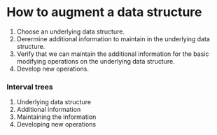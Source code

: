 # How to augment a data structure

1. Choose an underlying data structure.
2. Derermine additional information to maintain in the underlying data structure.
3. Verify that we can maintain the additional information for the basic modifying operations on the underlying data structure.
4. Develop new operations.

### Interval trees

1. Underlying data structure
2. Additional information
3. Maintaining the information
4. Developing new operations
